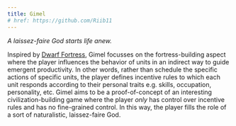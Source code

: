 ```yaml
---
title: Gimel
# href: https://github.com/Riib11
---
```


_A laissez-faire God starts life anew._

Inspired by [Dwarf Fortress](http://www.bay12games.com/dwarves/), Gimel focusses on the fortress-building aspect where the player influences the behavior of units in an indirect way to guide emergent productivity.
In other words, rather than schedule the specific actions of specific units, the player defines incentive rules to which each unit responds according to their personal traits e.g. skills, occupation, personality, etc.
Gimel aims to be a proof-of-concept of an interesting civilization-building game where the player _only_ has control over incentive rules and has no fine-grained control.
In this way, the player fills the role of a sort of naturalistic, laissez-faire God.
